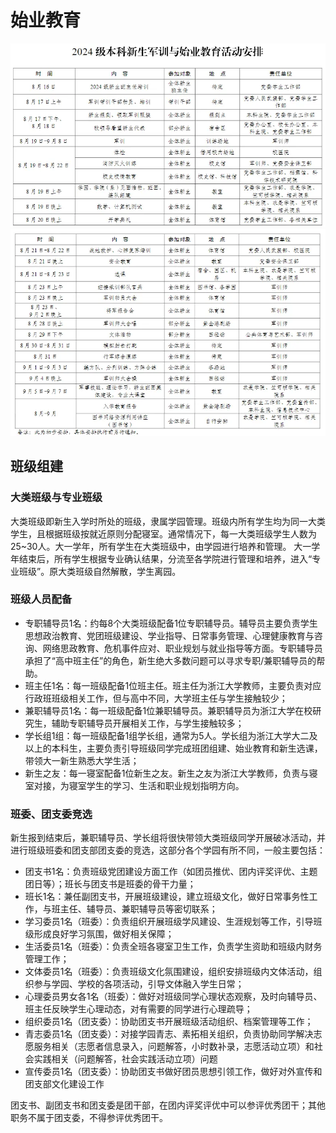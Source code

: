 # 始业教育

![initedu1](../assets/init_edu1.webp)
![initedu2](../assets/init_edu2.webp)

## 班级组建

### 大类班级与专业班级

大类班级即新生入学时所处的班级，隶属学园管理。班级内所有学生均为同一大类学生，且根据班级按就近原则分配寝室。通常情况下，每一大类班级学生人数为25~30人。大一学年，所有学生在大类班级中，由学园进行培养和管理。
大一学年结束后，所有学生根据专业确认结果，分流至各学院进行管理和培养，进入“专业班级”。原大类班级自然解散，学生离园。

### 班级人员配备

- 专职辅导员1名：约每8个大类班级配备1位专职辅导员。辅导员主要负责学生思想政治教育、党团班级建设、学业指导、日常事务管理、心理健康教育与咨询、网络思政教育、危机事件应对、职业规划与就业指导等方面。专职辅导员承担了“高中班主任”的角色，新生绝大多数问题可以寻求专职/兼职辅导员的帮助。
- 班主任1名：每一班级配备1位班主任。班主任为浙江大学教师，主要负责对应行政班班级相关工作，但与高中不同，大学班主任与学生接触较少；
- 兼职辅导员1名：每一班级配备1位兼职辅导员。兼职辅导员为浙江大学在校研究生，辅助专职辅导员开展相关工作，与学生接触较多；
- 学长组1组：每一班级配备1组学长组，通常为5人。学长组为浙江大学大二及以上的本科生，主要负责引导班级同学完成班团组建、始业教育和新生选课，带领大一新生熟悉大学生活；
- 新生之友：每一寝室配备1位新生之友。新生之友为浙江大学教师，负责与寝室对接，为寝室学生的学习、生活和职业规划指明方向。

### 班委、团支委竞选

新生报到结束后，兼职辅导员、学长组将很快带领大类班级同学开展破冰活动，并进行班级班委和团支部团支委的竞选，这部分各个学园有所不同，一般主要包括：

- 团支书1名：负责班级党团建设方面工作（如团员推优、团内评奖评优、主题团日等）；班长与团支书是班委的骨干力量；
- 班长1名：兼任副团支书，开展班级建设，建立班级文化，做好日常事务性工作，与班主任、辅导员、兼职辅导员等密切联系；
- 学习委员1名（班委）：负责组织开展班级学风建设、生涯规划等工作，引导班级形成良好学习氛围，做好相关保障；
- 生活委员1名（班委）：负责全班各寝室卫生工作，负责学生资助和班级内财务管理工作；
- 文体委员1名（班委）：负责班级文化氛围建设，组织安排班级内文体活动，组织参与学园、学校的各项活动，引导文体融入学生日常；
- 心理委员男女各1名（班委）：做好对班级同学心理状态观察，及时向辅导员、班主任反映学生心理动态，对有需要的同学进行心理疏导；
- 组织委员1名（团支委）：协助团支书开展班级活动组织、档案管理等工作；
- 青志委员1名（团支委）：对接学园青志、素拓相关组织，负责协助同学解决志愿服务相关（志愿者信息录入，问题解答，小时数补录，志愿活动立项）和社会实践相关（问题解答，社会实践活动立项）问题
- 宣传委员1名（团支委）：协助团支书做好团员思想引领工作，做好对外宣传和团支部文化建设工作

团支书、副团支书和团支委是团干部，在团内评奖评优中可以参评优秀团干；其他职务不属于团支委，不得参评优秀团干。
